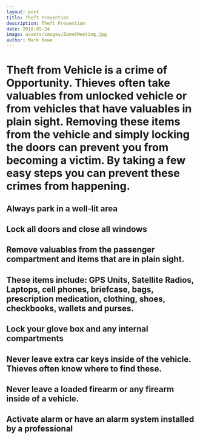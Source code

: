 ```yaml
---
layout: post
title: Theft Prevention
description: Theft Prevention
date: 2018-05-24
image: assets/images/Zone6Meeting.jpg
author: Mark Howe
---
```


# Theft from Vehicle is a crime of Opportunity. Thieves often take valuables from unlocked vehicle or from vehicles that have valuables in plain sight. Removing these items from the vehicle and simply locking the doors can prevent you from becoming a victim. By taking a few easy steps you can prevent these crimes from happening.

## Always park in a well-lit area
## Lock all doors and close all windows
## Remove valuables from the passenger compartment and items that are in plain sight.
## These items include: GPS Units, Satellite Radios, Laptops, cell phones, briefcase, bags, prescription medication, clothing, shoes, checkbooks, wallets and purses.
## Lock your glove box and any internal compartments
## Never leave extra car keys inside of the vehicle. Thieves often know where to find these.
## Never leave a loaded firearm or any firearm inside of a vehicle.
## Activate alarm or have an alarm system installed by a professional